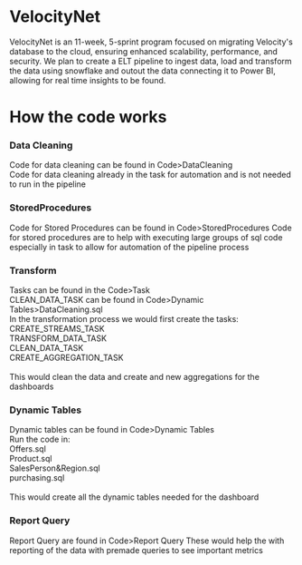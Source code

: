 # VelocityNet
VelocityNet is an 11-week, 5-sprint program focused on migrating Velocity's database to the cloud, ensuring enhanced scalability, performance, and security. We plan to create a ELT pipeline to ingest data, load and transform the data using snowflake and outout the data connecting it to Power BI, allowing for real time insights to be found.

# How the code works

### Data Cleaning
Code for data cleaning can be found in Code>DataCleaning<br>
Code for data cleaning already in the task for automation and is not needed to run in the pipeline

### StoredProcedures
Code for Stored Procedures can be found in Code>StoredProcedures
Code for stored procedures are to help with executing large groups of sql code especially in task to allow for automation of the pipeline process

### Transform 
Tasks can be found in the Code>Task<br>
CLEAN_DATA_TASK can be found in Code>Dynamic Tables>DataCleaning.sql<br>
In the transformation process we would first create the tasks:<br>
CREATE_STREAMS_TASK<br>
TRANSFORM_DATA_TASK<br>
CLEAN_DATA_TASK<br>
CREATE_AGGREGATION_TASK<br>
<br>
This would clean the data and create and new aggregations for the dashboards

### Dynamic Tables
Dynamic tables can be found in Code>Dynamic Tables<br>
Run the code in:<br>
Offers.sql<br>
Product.sql<br>
SalesPerson&Region.sql<br>
purchasing.sql<br>
<br>
This would create all the dynamic tables needed for the dashboard

### Report Query
Report Query are found in Code>Report Query
These would help the with reporting of the data with premade queries to see important metrics
